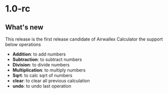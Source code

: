 # 1.0-rc

## What's new
This release is the first release candidate of Airwallex Calculator the support below operations

- **Addition**: to add numbers
- **Subtraction**: to subtract numbers
- **Division**: to divide numbers
- **Multiplication**: to multiply numbers
- **Sqrt**: to calc sqrt of numbers
- **clear**: to clear all previous calculation
- **undo**: to undo last operation



